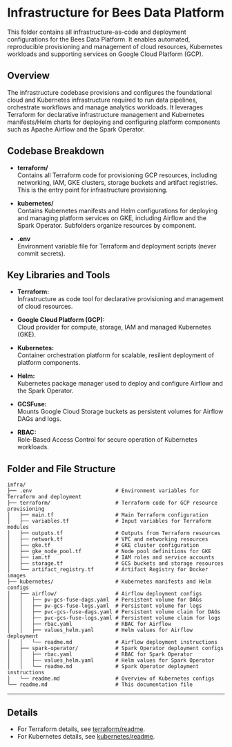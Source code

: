 # Infrastructure for Bees Data Platform

This folder contains all infrastructure-as-code and deployment configurations for the Bees Data Platform. It enables automated, reproducible provisioning and management of cloud resources, Kubernetes workloads and supporting services on Google Cloud Platform (GCP).

## Overview

The infrastructure codebase provisions and configures the foundational cloud and Kubernetes infrastructure required to run data pipelines, orchestrate workflows and manage analytics workloads. It leverages Terraform for declarative infrastructure management and Kubernetes manifests/Helm charts for deploying and configuring platform components such as Apache Airflow and the Spark Operator.

## Codebase Breakdown

- **terraform/**  
  Contains all Terraform code for provisioning GCP resources, including networking, IAM, GKE clusters, storage buckets and artifact registries. This is the entry point for infrastructure provisioning.

- **kubernetes/**  
  Contains Kubernetes manifests and Helm configurations for deploying and managing platform services on GKE, including Airflow and the Spark Operator. Subfolders organize resources by component.

- **.env**  
  Environment variable file for Terraform and deployment scripts (never commit secrets).

## Key Libraries and Tools

- **Terraform:**  
  Infrastructure as code tool for declarative provisioning and management of cloud resources.

- **Google Cloud Platform (GCP):**  
  Cloud provider for compute, storage, IAM and managed Kubernetes (GKE).

- **Kubernetes:**  
  Container orchestration platform for scalable, resilient deployment of platform components.

- **Helm:**  
  Kubernetes package manager used to deploy and configure Airflow and the Spark Operator.

- **GCSFuse:**  
  Mounts Google Cloud Storage buckets as persistent volumes for Airflow DAGs and logs.

- **RBAC:**  
  Role-Based Access Control for secure operation of Kubernetes workloads.

## Folder and File Structure

```
infra/
├── .env                           # Environment variables for Terraform and deployment
├── terraform/                     # Terraform code for GCP resource provisioning
│   ├── main.tf                    # Main Terraform configuration
│   ├── variables.tf               # Input variables for Terraform modules
│   ├── outputs.tf                 # Outputs from Terraform resources
│   ├── network.tf                 # VPC and networking resources
│   ├── gke.tf                     # GKE cluster configuration
│   ├── gke_node_pool.tf           # Node pool definitions for GKE
│   ├── iam.tf                     # IAM roles and service accounts
│   ├── storage.tf                 # GCS buckets and storage resources
│   └── artifact_registry.tf       # Artifact Registry for Docker images
├── kubernetes/                    # Kubernetes manifests and Helm configs
│   ├── airflow/                   # Airflow deployment configs
│   │   ├── pv-gcs-fuse-dags.yaml  # Persistent volume for DAGs
│   │   ├── pv-gcs-fuse-logs.yaml  # Persistent volume for logs
│   │   ├── pvc-gcs-fuse-dags.yaml # Persistent volume claim for DAGs
│   │   ├── pvc-gcs-fuse-logs.yaml # Persistent volume claim for logs
│   │   ├── rbac.yaml              # RBAC for Airflow
│   │   ├── values_helm.yaml       # Helm values for Airflow deployment
│   │   └── readme.md              # Airflow deployment instructions
│   ├── spark-operator/            # Spark Operator deployment configs
│   │   ├── rbac.yaml              # RBAC for Spark Operator
│   │   ├── values_helm.yaml       # Helm values for Spark Operator
│   │   └── readme.md              # Spark Operator deployment instructions
│   └── readme.md                  # Overview of Kubernetes configs
└── readme.md                      # This documentation file
```

---

## Details

- For Terraform details, see [terraform/readme](terraform/readme.md).
- For Kubernetes details, see [kubernetes/readme](kubernetes/readme.md).
